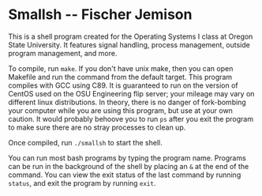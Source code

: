 # Smallsh -- Fischer Jemison

This is a shell program created for the Operating Systems I class at Oregon State University. It features signal handling, process management, outside program management, and more.

To compile, run `make`. If you don't have unix make, then you can open Makefile and run the command from the default target. This program compiles with GCC using C89. It is guaranteed to run on the version of CentOS used on the OSU Engineering flip server; your mileage may vary on different linux distributions. In theory, there is no danger of fork-bombing your computer while you are using this program, but use at your own caution. It would probably behoove you to run `ps` after you exit the program to make sure there are no stray processes to clean up.

Once compiled, run `./smallsh` to start the shell.

You can run most bash programs by typing the program name. Programs can be run in the background of the shell by placing an `&` at the end of the command. You can view the exit status of the last command by running `status`, and exit the program by running `exit`.
